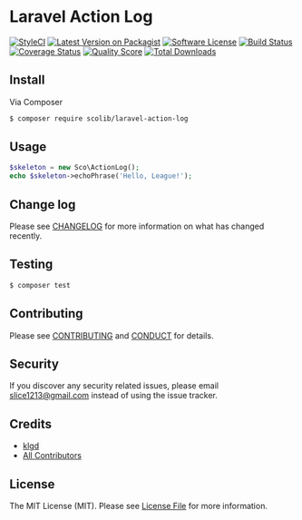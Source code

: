 # Laravel Action Log

[![StyleCI][ico-styleci]][link-styleci]
[![Latest Version on Packagist][ico-version]][link-packagist]
[![Software License][ico-license]](LICENSE.md)
[![Build Status][ico-travis]][link-travis]
[![Coverage Status][ico-scrutinizer]][link-scrutinizer]
[![Quality Score][ico-code-quality]][link-code-quality]
[![Total Downloads][ico-downloads]][link-downloads]

## Install

Via Composer

``` bash
$ composer require scolib/laravel-action-log
```

## Usage

``` php
$skeleton = new Sco\ActionLog();
echo $skeleton->echoPhrase('Hello, League!');
```

## Change log

Please see [CHANGELOG](CHANGELOG.md) for more information on what has changed recently.

## Testing

``` bash
$ composer test
```

## Contributing

Please see [CONTRIBUTING](CONTRIBUTING.md) and [CONDUCT](CONDUCT.md) for details.

## Security

If you discover any security related issues, please email slice1213@gmail.com instead of using the issue tracker.

## Credits

- [klgd][link-author]
- [All Contributors][link-contributors]

## License

The MIT License (MIT). Please see [License File](LICENSE.md) for more information.

[ico-styleci]: https://styleci.io/repos/82435198/shield?branch=master
[ico-version]: https://img.shields.io/packagist/v/ScoLib/laravel-action-log.svg?style=flat-square
[ico-license]: https://img.shields.io/badge/license-MIT-brightgreen.svg?style=flat-square
[ico-travis]: https://img.shields.io/travis/ScoLib/laravel-action-log/master.svg?style=flat-square
[ico-scrutinizer]: https://img.shields.io/scrutinizer/coverage/g/ScoLib/laravel-action-log.svg?style=flat-square
[ico-code-quality]: https://img.shields.io/scrutinizer/g/ScoLib/laravel-action-log.svg?style=flat-square
[ico-downloads]: https://img.shields.io/packagist/dt/ScoLib/laravel-action-log.svg?style=flat-square

[link-styleci]: https://styleci.io/repos/82435198
[link-packagist]: https://packagist.org/packages/ScoLib/laravel-action-log
[link-travis]: https://travis-ci.org/ScoLib/laravel-action-log
[link-scrutinizer]: https://scrutinizer-ci.com/g/ScoLib/laravel-action-log/code-structure
[link-code-quality]: https://scrutinizer-ci.com/g/ScoLib/laravel-action-log
[link-downloads]: https://packagist.org/packages/ScoLib/laravel-action-log
[link-author]: https://github.com/klgd
[link-contributors]: ../../contributors
